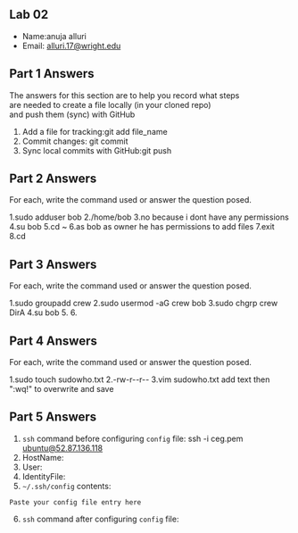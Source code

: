## Lab 02

- Name:anuja alluri
- Email: alluri.17@wright.edu

## Part 1 Answers

The answers for this section are to help you record what steps  
are needed to create a file locally (in your cloned repo)  
and push them (sync) with GitHub

1. Add a file for tracking:git add file_name
2. Commit changes: git commit
3. Sync local commits with GitHub:git push

## Part 2 Answers

For each, write the command used or answer the question posed.

1.sudo adduser bob
2./home/bob
3.no because i dont have any permissions
4.su bob
5.cd ~
6.as bob as owner he has permissions to add files
7.exit
8.cd

## Part 3 Answers

For each, write the command used or answer the question posed.

1.sudo groupadd crew
2.sudo usermod -aG crew bob
3.sudo chgrp crew DirA
4.su bob 
5.
6.

## Part 4 Answers

For each, write the command used or answer the question posed.

1.sudo touch sudowho.txt
2.-rw-r--r--
3.vim sudowho.txt
add text then ":wq!" to overwrite and save

## Part 5 Answers

1. `ssh` command before configuring `config` file: ssh -i ceg.pem ubuntu@52.87.136.118
2. HostName:
3. User:
4. IdentityFile:
5. `~/.ssh/config` contents:

```
Paste your config file entry here
```

6. `ssh` command after configuring `config` file:
